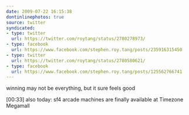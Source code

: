 ```yaml
---
date: 2009-07-22 16:15:38
dontinlinephotos: true
source: twitter
syndicated:
- type: twitter
  url: https://twitter.com/roytang/status/2780278973/
- type: facebook
  url: https://www.facebook.com/stephen.roy.tang/posts/235916315450
- type: twitter
  url: https://twitter.com/roytang/status/2780580621/
- type: facebook
  url: https://www.facebook.com/stephen.roy.tang/posts/125562766741
---
```


winning may not be everything, but it sure feels good

<time>[00:33]</time> also today: sf4 arcade machines are finally available at Timezone Megamall